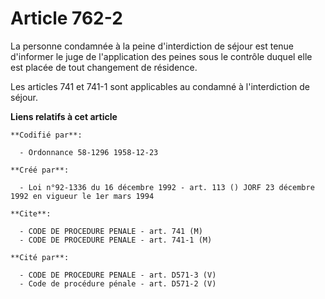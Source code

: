 # Article 762-2

La personne condamnée à la peine d'interdiction de séjour est tenue d'informer le juge de l'application des peines sous le
contrôle duquel elle est placée de tout changement de résidence.

Les articles 741 et 741-1 sont applicables au condamné à l'interdiction de séjour.

**Liens relatifs à cet article**

	**Codifié par**:

	  - Ordonnance 58-1296 1958-12-23

	**Créé par**:

	  - Loi n°92-1336 du 16 décembre 1992 - art. 113 () JORF 23 décembre 1992 en vigueur le 1er mars 1994

	**Cite**:

	  - CODE DE PROCEDURE PENALE - art. 741 (M)
	  - CODE DE PROCEDURE PENALE - art. 741-1 (M)

	**Cité par**:

	  - CODE DE PROCEDURE PENALE - art. D571-3 (V)
	  - Code de procédure pénale - art. D571-2 (V)
